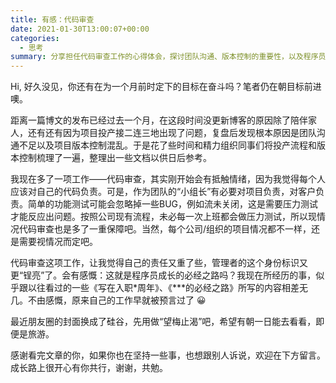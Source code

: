 ```yaml
---
title: 有感：代码审查
date: 2021-01-30T13:00:07+00:00
categories:
  - 思考
summary: 分享担任代码审查工作的心得体会，探讨团队沟通、版本控制的重要性，以及程序员成长路上的责任与感悟。
---
```

Hi, 好久没见，你还有在为一个月前时定下的目标在奋斗吗？笔者仍在朝目标前进噢。

距离一篇博文的发布已经过去一个月，在这段时间没更新博客的原因除了陪伴家人，还有还有因为项目投产接二连三地出现了问题，复盘后发现根本原因是团队沟通不足以及项目版本控制混乱。于是花了些时间和精力组织同事们将投产流程和版本控制梳理了一遍，整理出一些文档以供日后参考。

我现在多了一项工作——代码审查，其实刚开始会有抵触情绪，因为我觉得每个人应该对自己的代码负责。可是，作为团队的“小组长”有必要对项目负责，对客户负责。简单的功能测试可能会忽略掉一些BUG，例如流未关闭，这是需要压力测试才能反应出问题。按照公司现有流程，未必每一次上班都会做压力测试，所以现情况代码审查也是多了一重保障吧。当然，每个公司/组织的项目情况都不一样，还是需要视情况而定吧。

代码审查这项工作，让我觉得自己的责任又重了些，管理者的这个身份标识又更“锃亮”了。会有感慨：这就是程序员成长的必经之路吗？我现在所经历的事，似乎跟以往看过的一些《写在入职\*周年》、《\***的必经之路》所写的内容相差无几。不由感慨，原来自己的工作早就被预言过了 😀

最近朋友圈的封面换成了硅谷，先用做“望梅止渴”吧，希望有朝一日能去看看，即便是旅游。

感谢看完文章的你，如果你也在坚持一些事，也想跟别人诉说，欢迎在下方留言。成长路上很开心有你共行，谢谢，共勉。